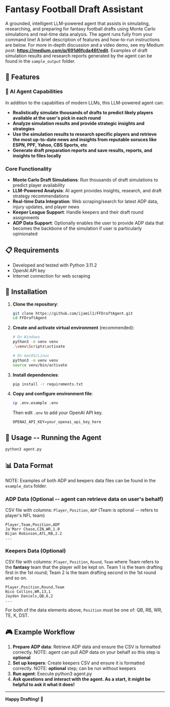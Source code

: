 # Fantasy Football Draft Assistant

A grounded, intelligent LLM-powered agent that assists in simulating, researching, and preparing for fantasy football drafts using Monte Carlo simulations and real-time data analysis. The agent runs fully from your command line! A brief description of features and how-to-run instructions are below. For more in-depth discussion and a video demo, see my Medium post: **https://medium.com/p/691d6fcda46f/edit**. Examples of draft simulation results and research reports generated by the agent can be found in the `sample_output` folder.

## 🏈 Features

### 🤖 AI Agent Capabilities

In addition to the capabilties of modern LLMs, this LLM-powered agent can:
- **Realistically simulate thousands of drafts to predict likely players available at the user's pick in each round**
- **Analyze simulation results and provide strategic insights and strategies** 
- **Use the simulation results to research specific players and retrieve the most up-to-date news and insights from reputable soruces like ESPN, PPF, Yahoo, CBS Sports, etc**
- **Generate draft preparation reports and save results, reports, and insights to files locally**


### Core Functionality
- **Monte Carlo Draft Simulations**: Run thousands of draft simulations to predict player availability
- **LLM-Powered Analysis**: AI agent provides insights, research, and draft strategy recommendations
- **Real-time Data Integration**: Web scraping/search for latest ADP data, injury updates, and player news
- **Keeper League Support**: Handle keepers and their draft round assignments
- **ADP Data Support**: Optionally enables the user to provide ADP data that becomes the backbone of the simulation if user is particularly opinionated

## 📋 Requirements

- Developed and tested with Python 3.11.2
- OpenAI API key
- Internet connection for web scraping

## 🚀 Installation

1. **Clone the repository**:
   ```bash
   git clone https://github.com/ijamil1/FFDraftAgent.git
   cd FFDraftAgent
   ```
2. **Create and activate virtual environment** (recommended):
   ```bash
   # On Windows
   python3 -m venv venv
   .\venv\Scripts\activate

   # On macOS/Linux
   python3 -m venv venv
   source venv/bin/activate
   ```

3. **Install dependencies**:
   ```bash
   pip install -r requirements.txt
   ```
4. **Copy and configure environment file**:
   ```bash
   cp .env.example .env
   ```
   Then edit `.env` to add your OpenAI API key.

    ```env
   OPENAI_API_KEY=your_openai_api_key_here
   ```

## 🎯 Usage -- Running the Agent
```bash
python3 agent.py
```

## 📊 Data Format

NOTE: Examples of both ADP and keepers data files can be found in the `example_data` folder.

### ADP Data (Optional -- agent can retrieve data on user's behalf)
CSV file with columns: `Player`, `Position`, `ADP` (Team is optional -- refers to player's NFL team)
```csv
Player,Team,Position,ADP
Ja'Marr Chase,CIN,WR,1.0
Bijan Robinson,ATL,RB,2.2
...
```

### Keepers Data (Optional)
CSV file with columns: `Player`, `Position`, `Round`, `Team` where Team refers to the **fantasy** team that the player will be kept on. Team 1 is the team drafting first in the 1st round; Team 2 is the team drafting second in the 1st round and so on.
```csv
Player,Position,Round,Team
Nico Collins,WR,13,1
Jayden Daniels,QB,6,2
...
```

For both of the data elements above, `Position` must be one of: QB, RB, WR, TE, K, DST.

## 🎮 Example Workflow

1. **Prepare ADP data**: Retrieve ADP data and ensure the CSV is formatted correctly. NOTE: agent can pull ADP data on your behalf so this step is **optional**
2. **Set up keepers**: Create keepers CSV and ensure it is formatted correctly. NOTE: **optional** step; can be run without keepers
3. **Run agent**: Execute python3 agent.py
4. **Ask questions and interact with the agent. As a start, it might be helpful to ask it what it does!**
---

**Happy Drafting! 🏈**